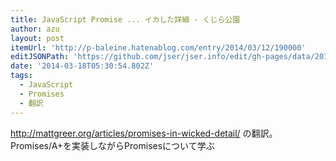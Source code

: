 ```yaml
---
title: JavaScript Promise ... イカした詳細 - くじら公園
author: azu
layout: post
itemUrl: 'http://p-baleine.hatenablog.com/entry/2014/03/12/190000'
editJSONPath: 'https://github.com/jser/jser.info/edit/gh-pages/data/2014/03/index.json'
date: '2014-03-18T05:30:54.802Z'
tags:
  - JavaScript
  - Promises
  - 翻訳
---
```

http://mattgreer.org/articles/promises-in-wicked-detail/ の翻訳。
Promises/A+を実装しながらPromisesについて学ぶ
